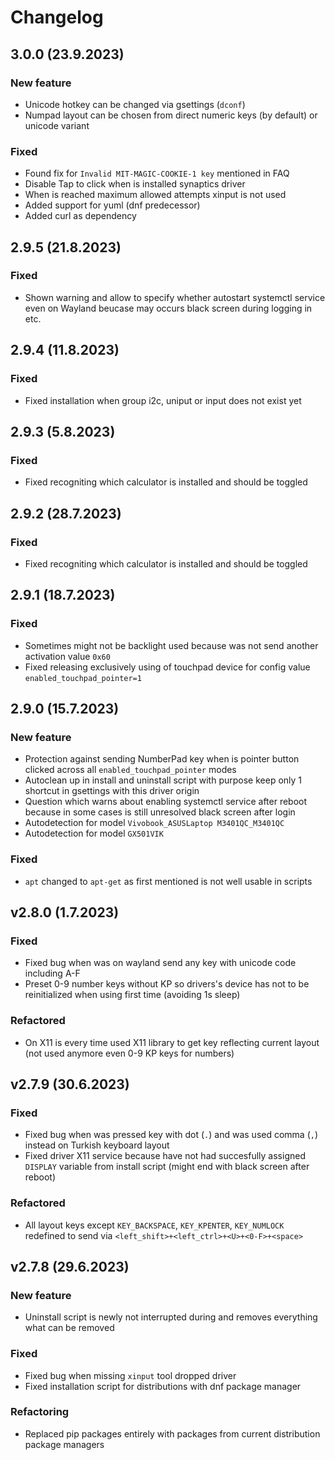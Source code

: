 # Changelog

## 3.0.0 (23.9.2023)

### New feature

- Unicode hotkey can be changed via gsettings (`dconf`)
- Numpad layout can be chosen from direct numeric keys (by default) or unicode variant

### Fixed

- Found fix for `Invalid MIT-MAGIC-COOKIE-1 key` mentioned in FAQ
- Disable Tap to click when is installed synaptics driver
- When is reached maximum allowed attempts xinput is not used
- Added support for yuml (dnf predecessor)
- Added curl as dependency


## 2.9.5 (21.8.2023)

### Fixed

- Shown warning and allow to specify whether autostart systemctl service even on Wayland beucase may occurs black screen during logging in etc.

## 2.9.4 (11.8.2023)

### Fixed

- Fixed installation when group i2c, uniput or input does not exist yet

## 2.9.3 (5.8.2023)

### Fixed

- Fixed recogniting which calculator is installed and should be toggled

## 2.9.2 (28.7.2023)

### Fixed

- Fixed recogniting which calculator is installed and should be toggled

## 2.9.1 (18.7.2023)

### Fixed

- Sometimes might not be backlight used because was not send another activation value `0x60`
- Fixed releasing exclusively using of touchpad device for config value `enabled_touchpad_pointer=1`

## 2.9.0 (15.7.2023)

### New feature

- Protection against sending NumberPad key when is pointer button clicked across all `enabled_touchpad_pointer` modes
- Autoclean up in install and uninstall script with purpose keep only 1 shortcut in gsettings with this driver origin
- Question which warns about enabling systemctl service after reboot because in some cases is still unresolved black screen after login
- Autodetection for model `Vivobook_ASUSLaptop M3401QC_M3401QC`
- Autodetection for model `GX501VIK`

### Fixed

- `apt` changed to `apt-get` as first mentioned is not well usable in scripts

## v2.8.0 (1.7.2023)

### Fixed

- Fixed bug when was on wayland send any key with unicode code including A-F
- Preset 0-9 number keys without KP so drivers's device has not to be reinitialized when using first time (avoiding 1s sleep)

### Refactored

- On X11 is every time used X11 library to get key reflecting current layout (not used anymore even 0-9 KP keys for numbers)

## v2.7.9 (30.6.2023)

### Fixed

- Fixed bug when was pressed key with dot (`.`) and was used comma (`,`) instead on Turkish keyboard layout
- Fixed driver X11 service because have not had succesfully assigned `DISPLAY` variable from install script (might end with black screen after reboot)

### Refactored

- All layout keys except `KEY_BACKSPACE`, `KEY_KPENTER`, `KEY_NUMLOCK` redefined to send via `<left_shift>+<left_ctrl>+<U>+<0-F>+<space>`

## v2.7.8 (29.6.2023)

### New feature

- Uninstall script is newly not interrupted during and removes everything what can be removed

### Fixed

- Fixed bug when missing `xinput` tool dropped driver
- Fixed installation script for distributions with dnf package manager

### Refactoring

- Replaced pip packages entirely with packages from current distribution package managers
